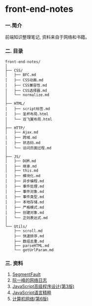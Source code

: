 # front-end-notes

### 一.简介
前端知识整理笔记, 资料来自于网络和书籍。

### 二. 目录

    front-end-notes/
    │
    ├── CSS/
    │   ├── BFC.md
    │   ├── CSS动画.md
    │   ├── CSS兼容性.md
    │   ├── CSS选择器.md
    │   └── normalize.md
    │
    ├── HTML/
    │   ├── script标签.md
    │   ├── 圣杯布局.html
    │   └── 双飞翼布局.html
    │
    ├── HTTP/
    │   ├── Ajax.md
    │   ├── 跨域.md
    │   ├── 状态码.md
    │   └── 访问页面过程.md
    │
    ├── JS/
    │   ├── DOM.md
    │   ├── 继承.md
    │   ├── this.md
    │   ├── 模块化.md
    │   ├── 异步编程.md
    │   ├── 事件处理.md
    │   ├── 事件对象.md
    │   ├── 事件类型.md
    │   ├── 本地存储.md
    │   ├── 严格模式.md
    │   ├── 创建对象.md
    │   └── 正则表达式.md
    │
    └── Utils/
        ├── scroll.md
        ├── 快速排序.md
        ├── 数组去重.md
        ├── parseHTML.md
        └── getUrlParam.md

### 三. 资料
1. [SegmentFault](http://segmentfault.com/)
2. [阮一峰的网络日志](http://www.ruanyifeng.com/blog/)
3. [JavaScript高级程序设计(第3版)](http://baike.baidu.com/link?url=-743xJbKzwkupUgCSz7H08ssJIybo_ymksUdCbaIdFxXrn1KLOhafcOuU0ZTCmJ5kxhLFsTAh32FnhhyxoQcs_)
4. [JavaScript语言精粹](http://baike.baidu.com/link?url=m2iG2TFOal3_RXbjnTodB0XIpeVCM1wy73RUNwKTcqLYoOTVhgBbez1_54TwLx83k3hQke_tm0npVlo8NHb3jK)
5. [计算机网络(第6版)](http://baike.baidu.com/subview/25482/6491246.htm)
